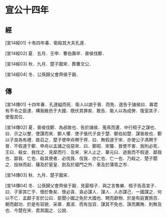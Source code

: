 # 宣公十四年

## 經 <a name="07Xuan14Jing"></a>

<a name="07Xuan14Jing01">[宣14經01]</a> 十有四年春．衛殺其大夫孔達．

<a name="07Xuan14Jing02">[宣14經02]</a> 夏．五月．壬申．曹伯壽卒．晉侯伐鄭．

<a name="07Xuan14Jing03">[宣14經03]</a> 秋．九月．楚子圍宋．葬曹文公．

<a name="07Xuan14Jing04">[宣14經04]</a> 冬．公孫歸父會齊侯于穀．

## 傳 <a name="07Xuan14Zhuan"></a>

<a name="07Xuan14Zhuan01">[宣14傳01]</a> 十四年春．孔達縊而死．衛人以說于晉．而免．遂告于諸侯曰．寡君有不令之臣達．構我敝邑于大國．既伏其罪矣．敢告．衛人以為成勞．復室其子．使復其位．

<a name="07Xuan14Zhuan02">[宣14傳02]</a> 夏．晉侯伐鄭．為邲故也．告於諸侯．蒐焉而還．中行桓子之謀也．曰．示之以整．使謀而來．鄭人懼．使子張代子良于楚．鄭伯如楚．謀晉故也．鄭以子良為有禮．故召之．楚子使申舟聘于齊．曰．無假道于宋．亦使公子馮聘于晉．不假道于鄭．申舟以孟諸之役惡宋．曰．鄭昭．宋聾．晉使不害．我則必死．王曰．殺女．我伐之．見犀而行．及宋．宋人止之．華元曰．過我而不假道．鄙我也．鄙我．亡也．殺其使者．必伐我．伐我．亦亡也．亡一也．乃殺之．楚子聞之．投袂而起．屨及於窒皇．劍及於寢門之外．車及於蒲胥之市．

<a name="07Xuan14Zhuan03">[宣14傳03]</a> 秋．九月．楚子圍宋．

<a name="07Xuan14Zhuan04">[宣14傳04]</a> 冬．公孫歸父會齊侯于穀．見晏桓子．與之言魯樂．桓子告高宣子．曰．子家其亡乎．懷於魯矣．懷必貪．貪必謀人．謀人．人亦謀己．一國謀之．何以不亡．孟獻子言於公曰．臣聞小國之免於大國也．聘而獻物．於是有庭實旅百．朝而獻功．於是有容貌．采章．嘉淑．而有加貨．謀其不免也．誅而薦賄．則無及也．今楚在宋．君其圖之．公說．

